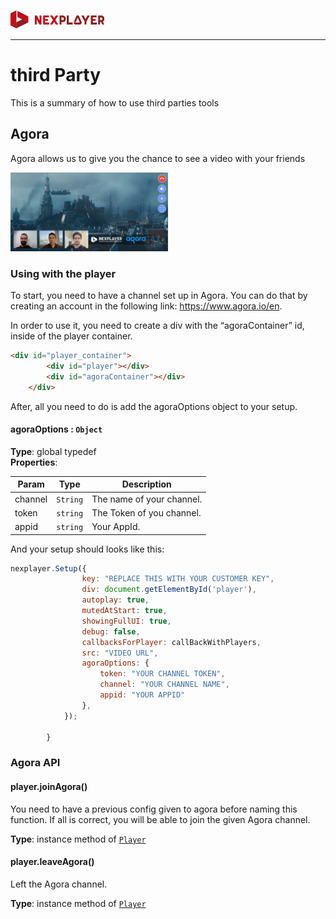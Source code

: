 <a id="3rdParties-top"> </a>

<a href="https://nexplayer.github.io/NexPlayer_HTML5_Documentation/#/"><img text src="./_images/logo5.png" alt="Nexplayer"></a>

***

# third Party

This is a summary of how to use third parties tools

## Agora

Agora allows us to give you the chance to see a video with your friends

<img width="50%" text-align="center" src="./_images/agoraimg.png" alt="nexAgo" >

### Using with the player

To start, you need to have a channel set up in Agora. You can do that by creating an account in the following link: https://www.agora.io/en.

In order to use it, you need to create a div with the “agoraContainer” id, inside of the player container.

```html
<div id="player_container">
		<div id="player"></div>
		<div id="agoraContainer"></div>
	</div>

 ```

After, all you need to do is add the agoraOptions object to your setup.

<a id="agoraOptions"></a>

#### agoraOptions : <code>Object</code>
**Type**: global typedef  
**Properties**:

| Param | Type | Description |
| --- | --- | --- |
| channel | <code>String</code> | The name of your channel. |
| token | <code>string</code> | The Token of you channel. |
| appid | <code>string</code> | Your AppId. |

And your setup should looks like this:

```js
nexplayer.Setup({
				key: "REPLACE THIS WITH YOUR CUSTOMER KEY",
				div: document.getElementById('player'),
				autoplay: true,
				mutedAtStart: true,
				showingFullUI: true,
				debug: false,
				callbacksForPlayer: callBackWithPlayers,
				src: "VIDEO URL",
				agoraOptions: {
                    token: "YOUR CHANNEL TOKEN",
                    channel: "YOUR CHANNEL NAME",
                    appid: "YOUR APPID"
                },
			});

        }
 ```

### Agora API

<a id="joinAgora"> </a>  

   #### player.joinAgora()

   You need to have a previous config given to agora before naming this function. If all is correct, you will be able to join the given Agora channel.

   **Type**: instance method of [<code>Player</code>](#Player)

<a id="leaveAgora"> </a>  

   #### player.leaveAgora()

   Left the Agora channel.

   **Type**: instance method of [<code>Player</code>](#Player)
